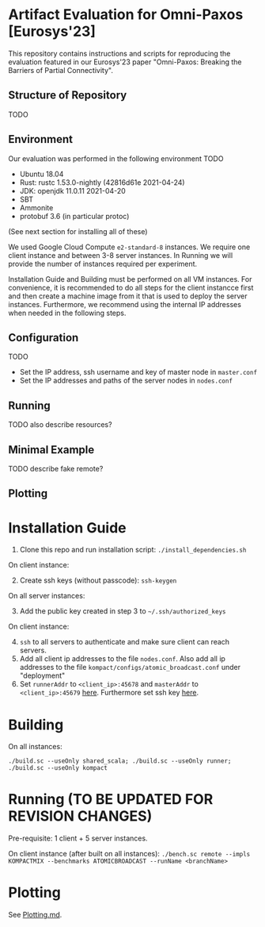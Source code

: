 # Artifact Evaluation for Omni-Paxos [Eurosys'23]
This repository contains instructions and scripts for reproducing the evaluation featured in our Eurosys'23 paper "Omni-Paxos: Breaking the Barriers of Partial Connectivity".

## Structure of Repository
TODO

## Environment
Our evaluation was performed in the following environment TODO
- Ubuntu 18.04
- Rust: rustc 1.53.0-nightly (42816d61e 2021-04-24)
- JDK: openjdk 11.0.11 2021-04-20
- SBT
- Ammonite
- protobuf 3.6 (in particular protoc)

(See next section for installing all of these)

 We used Google Cloud Compute `e2-standard-8` instances. We require one client instance and between 3-8 server instances. In Running we will provide the number of instances required per experiment.

 Installation Guide and Building must be performed on all VM instances. For convenience, it is recommended to do all steps for the client instancce first and then create a machine image from it that is used to deploy the server instances. Furthermore, we recommend using the internal IP addresses when needed in the following steps.

## Configuration
TODO 

- Set the IP address, ssh username and key of master node in `master.conf`
- Set the IP addresses and paths of the server nodes in `nodes.conf` 

## Running
TODO also describe resources?

## Minimal Example
TODO describe fake remote?

## Plotting


# Installation Guide

1. Clone this repo and run installation script: `./install_dependencies.sh`

On client instance:

2. Create ssh keys (without passcode): `ssh-keygen` 

On all server instances:

3. Add the public key created in step 3 to `~/.ssh/authorized_keys`

On client instance:

4. `ssh` to all servers to authenticate and make sure client can reach servers.
5. Add all client ip addresses to the file `nodes.conf`. Also add all ip addresses to the file `kompact/configs/atomic_broadcast.conf` under "deployment"
6. Set `runnerAddr`  to `<client_ip>:45678` and `masterAddr` to `<client_ip>:45679` [here](https://github.com/anonsub0/kompicsbenches/blob/main/bench.sc#L18-L20). Furthermore set ssh key [here](https://github.com/anonsub0/kompicsbenches/blob/main/bench.sc#L326).

# Building
On all instances:

`./build.sc --useOnly shared_scala; ./build.sc --useOnly runner; ./build.sc --useOnly kompact`

# Running (TO BE UPDATED FOR REVISION CHANGES)
Pre-requisite: 1 client + 5 server instances.

On client instance (after built on all instances):
`./bench.sc remote --impls KOMPACTMIX --benchmarks ATOMICBROADCAST --runName <branchName>`

# Plotting
See [Plotting.md](https://github.com/anonsub0/kompicsbenches/blob/main/Plotting.md).
